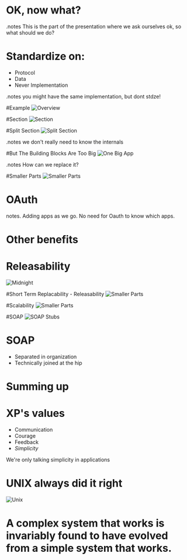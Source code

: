 <!SLIDE subsection>
# OK, now what?

.notes This is the part of the presentation where we ask ourselves ok, so what
should we do?

<!SLIDE bullets>
# Standardize on:
* Protocol
* Data
* Never Implementation

.notes you might have the same implementation, but dont stdze!

<!SLIDE center>
#Example
![Overview](app_overview.png)

<!SLIDE center>
#Section
![Section](section.png)

<!SLIDE center>
#Split Section
![Split Section](section_split.png)

.notes we don't really need to know the internals


<!SLIDE center>
#But The Building Blocks Are Too Big
![One Big App](one_big_app.png)

.notes How can we replace it?

<!SLIDE center>
#Smaller Parts
![Smaller Parts](several_small_apps.png)

<!SLIDE center>
# OAuth

notes. Adding apps as we go. No need for Oauth to know which apps.

<!SLIDE subsection>
# Other benefits

<!SLIDE center>
# Releasability
![Midnight](midnight.jpg)

<!SLIDE center>
#Short Term Replacability - Releasability
![Smaller Parts](several_small_apps.png)

<!SLIDE center>
#Scalability
![Smaller Parts](several_small_apps_2.png)

<!SLIDE center>
#SOAP
![SOAP Stubs](soap_integration.png)

<!SLIDE bullets>
# SOAP
* Separated in organization
* Technically joined at the hip

<!SLIDE subsection>
# Summing up

<!SLIDE bullets>
# XP's values
* Communication
* Courage
* Feedback
* _Simplicity_

We're only talking simplicity in applications

<!SLIDE center>
# UNIX always did it right

![Unix](unix.png)
<!SLIDE center>
# A complex system that works is invariably found to have evolved from a simple system that works.

